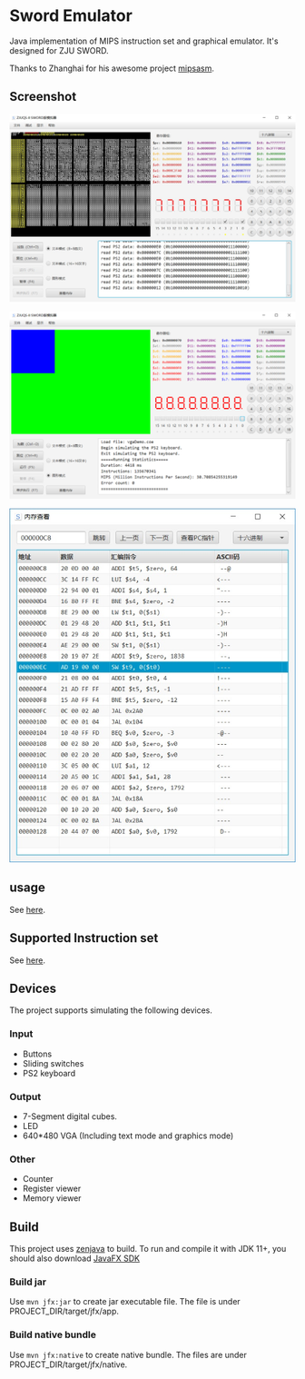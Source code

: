 # Sword Emulator
Java implementation of MIPS instruction set and graphical emulator. 
It's designed for ZJU SWORD.

Thanks to Zhanghai for his awesome project [mipsasm](https://github.com/zhanghai/mipsasm).

## Screenshot
![Main Stage](./screenshot/MainStage.jpg)

![Main Stage2](./screenshot/MainStage2.jpg)

![MemoryViewer](./screenshot/MemoryViewer.jpg)

## usage
See [here](https://github.com/Keytoyze/Sword_emulator/blob/master/document.pdf).

## Supported Instruction set
See [here](https://github.com/Keytoyze/Sword_emulator/blob/master/src/indi/key/mipsemulator/core/model/Instruction.java).

## Devices
The project supports simulating the following devices.

### Input
- Buttons
- Sliding switches
- PS2 keyboard

### Output
- 7-Segment digital cubes.
- LED
- 640*480 VGA (Including text mode and graphics mode)

### Other
- Counter
- Register viewer
- Memory viewer

## Build
This project uses [zenjava](https://github.com/javafx-maven-plugin/javafx-maven-plugin) to
build. To run and compile it with JDK 11+, you should also download [JavaFX SDK](https://openjfx.io/)
### Build jar
Use ```mvn jfx:jar``` to create jar executable file. The file is under PROJECT_DIR/target/jfx/app.
### Build native bundle
Use ```mvn jfx:native``` to create native bundle. The files are under PROJECT_DIR/target/jfx/native.